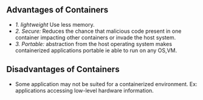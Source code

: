 ## Advantages of Containers
- *1. lightweight* Use less memory.
- *2. Secure:* Reduces the chance that malicious code present in one container impacting other containers or invade the host system.
- *3. Portable:* abstraction from the host operating system makes containerized applications portable ie able to run on any OS,VM.

## Disadvantages of Containers
- Some application may not be suited for a containerized environment. Ex: applications accessing low-level hardware information.  
